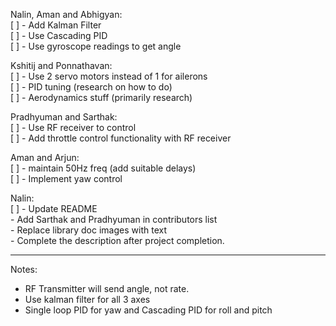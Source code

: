 Nalin, Aman and Abhigyan:  
[ ] - Add Kalman Filter  
[ ] - Use Cascading PID  
[ ] - Use gyroscope readings to get angle  

Kshitij and Ponnathavan:  
[ ] - Use 2 servo motors instead of 1 for ailerons  
[ ] - PID tuning (research on how to do)  
[ ] - Aerodynamics stuff (primarily research)  

Pradhyuman and Sarthak:  
[ ] - Use RF receiver to control  
[ ] - Add throttle control functionality with RF receiver  

Aman and Arjun:  
[ ] - maintain 50Hz freq (add suitable delays)  
[ ] - Implement yaw control  

Nalin:  
[ ] - Update README  
      - Add Sarthak and Pradhyuman in contributors list  
      - Replace library doc images with text  
      - Complete the description after project completion.
  
---
Notes:  
- RF Transmitter will send angle, not rate.  
- Use kalman filter for all 3 axes
- Single loop PID for yaw and Cascading PID for roll and pitch  